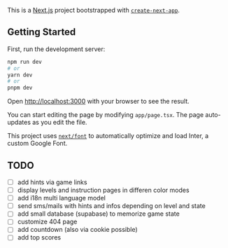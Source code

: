 This is a [Next.js](https://nextjs.org/) project bootstrapped with [`create-next-app`](https://github.com/vercel/next.js/tree/canary/packages/create-next-app).

## Getting Started

First, run the development server:

```bash
npm run dev
# or
yarn dev
# or
pnpm dev
```

Open [http://localhost:3000](http://localhost:3000) with your browser to see the result.

You can start editing the page by modifying `app/page.tsx`. The page auto-updates as you edit the file.

This project uses [`next/font`](https://nextjs.org/docs/basic-features/font-optimization) to automatically optimize and load Inter, a custom Google Font.

## TODO

- [ ] add hints via game links
- [ ] display levels and instruction pages in differen color modes
- [ ] add i18n multi language model
- [ ] send sms/mails with hints and infos depending on level and state
- [ ] add small database (supabase) to memorize game state
- [ ] customize 404 page
- [ ] add countdown (also via cookie possible)
- [ ] add top scores
